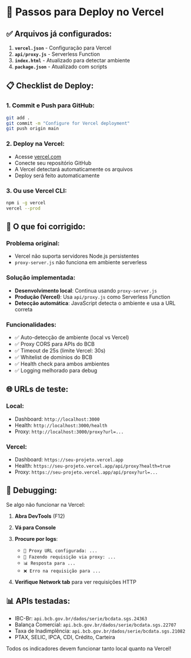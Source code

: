 # 🚀 Passos para Deploy no Vercel

## ✅ Arquivos já configurados:

1. **`vercel.json`** - Configuração para Vercel
2. **`api/proxy.js`** - Serverless Function 
3. **`index.html`** - Atualizado para detectar ambiente
4. **`package.json`** - Atualizado com scripts

## 📋 Checklist de Deploy:

### 1. Commit e Push para GitHub:
```bash
git add .
git commit -m "Configure for Vercel deployment"
git push origin main
```

### 2. Deploy na Vercel:
- Acesse [vercel.com](https://vercel.com)
- Conecte seu repositório GitHub
- A Vercel detectará automaticamente os arquivos
- Deploy será feito automaticamente

### 3. Ou use Vercel CLI:
```bash
npm i -g vercel
vercel --prod
```

## 🔧 O que foi corrigido:

### Problema original:
- Vercel não suporta servidores Node.js persistentes
- `proxy-server.js` não funciona em ambiente serverless

### Solução implementada:
- **Desenvolvimento local**: Continua usando `proxy-server.js`
- **Produção (Vercel)**: Usa `api/proxy.js` como Serverless Function
- **Detecção automática**: JavaScript detecta o ambiente e usa a URL correta

### Funcionalidades:
- ✅ Auto-detecção de ambiente (local vs Vercel)
- ✅ Proxy CORS para APIs do BCB
- ✅ Timeout de 25s (limite Vercel: 30s)
- ✅ Whitelist de domínios do BCB
- ✅ Health check para ambos ambientes
- ✅ Logging melhorado para debug

## 🌐 URLs de teste:

### Local:
- Dashboard: `http://localhost:3000`
- Health: `http://localhost:3000/health`
- Proxy: `http://localhost:3000/proxy?url=...`

### Vercel:
- Dashboard: `https://seu-projeto.vercel.app`
- Health: `https://seu-projeto.vercel.app/api/proxy?health=true`
- Proxy: `https://seu-projeto.vercel.app/api/proxy?url=...`

## 🐛 Debugging:

Se algo não funcionar na Vercel:

1. **Abra DevTools** (F12)
2. **Vá para Console** 
3. **Procure por logs**:
   - `🔗 Proxy URL configurada: ...`
   - `🔗 Fazendo requisição via proxy: ...`
   - `📊 Resposta para ...`
   - `❌ Erro na requisição para ...`

4. **Verifique Network tab** para ver requisições HTTP

## 📊 APIs testadas:
- IBC-Br: `api.bcb.gov.br/dados/serie/bcdata.sgs.24363`
- Balança Comercial: `api.bcb.gov.br/dados/serie/bcdata.sgs.22707`
- Taxa de Inadimplência: `api.bcb.gov.br/dados/serie/bcdata.sgs.21082`
- PTAX, SELIC, IPCA, CDI, Crédito, Carteira

Todos os indicadores devem funcionar tanto local quanto na Vercel!

